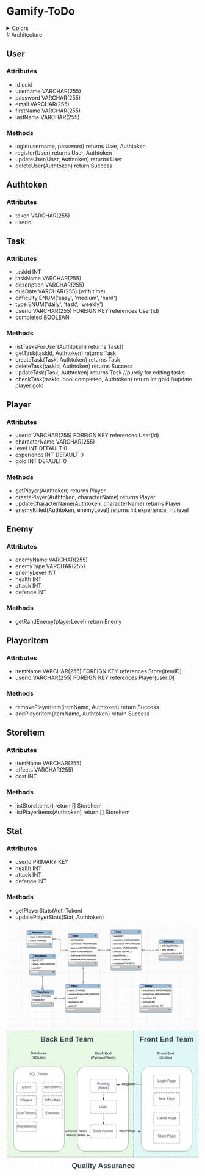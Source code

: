 # Gamify-ToDo

<details close>
  <summary>Colors</summary>
  ![image](https://github.com/julesrouth/Gamify-ToDo/assets/99697554/fe2eb710-c43e-451b-acfb-693cefecd51c)
</details>
# Architecture

## User
### Attributes
- id uuid
- username VARCHAR(255)
- password VARCHAR(255)
- email VARCHAR(255)
- firstName VARCHAR(255)
- lastName VARCHAR(255)
### Methods
- login(username, password) returns User, Authtoken
- register(User) returns User, Authtoken
- updateUser(User, Authtoken) returns User
- deleteUser(Authtoken) return Success

## Authtoken
### Attributes
- token VARCHAR(255)
- userId 

## Task
### Attributes
- taskId INT
- taskName VARCHAR(255)
- description VARCHAR(255)
- dueDate VARCHAR(255) (with time)
- difficulty ENUM('easy', 'medium', 'hard')
- type ENUM('daily', 'task', 'weekly')
- userId VARCHAR(255) FOREIGN KEY references User(id)
- completed BOOLEAN
### Methods
- listTasksForUser(Authtoken) returns Task[]
- getTask(taskId, Authtoken) returns Task
- createTask(Task, Authtoken) returns Task
- deleteTask(taskId, Authtoken) returns Success
- updateTask(Task, Authtoken) returns Task //purely for editing tasks
- checkTask(taskId, bool completed, Authtoken) return int gold //update player gold

## Player
### Attributes
- userId VARCHAR(255) FOREIGN KEY references User(id)
- characterName VARCHAR(255)
- level INT DEFAULT 0
- experience INT DEFAULT 0
- gold INT DEFAULT 0
### Methods
- getPlayer(Authtoken) returns Player
- createPlayer(Authtoken, characterName) returns Player
- updateCharacterName(Authtoken, characterName) returns Player
- enemyKilled(Authtoken, enemyLevel) returns int experience, int level

## Enemy
### Attributes
- enemyName VARCHAR(255)
- enemyType VARCHAR(255)
- enemyLevel INT
- health INT
- attack INT
- defence INT

### Methods
- getRandEnemy(playerLevel) return Enemy

## PlayerItem
### Attributes
- itemName VARCHAR(255) FOREIGN KEY references Store(itemID)
- userId VARCHAR(255) FOREIGN KEY references Player(userID)
### Methods
- removePlayerItem(itemName, Authtoken) return Success
- addPlayerItem(itemName, Authtoken) return Success

## StoreItem
### Attributes
- itemName VARCHAR(255) 
- effects VARCHAR(255)
- cost INT
### Methods
- listStoreItems() return [] StoreItem
- listPlayerItems(Authtoken) return [] StoreItem

## Stat
### Attributes
- userId PRIMARY KEY
- health INT
- attack INT
- defence INT
### Methods
- getPlayerStats(AuthToken)
- updatePlayerStats(Stat, Authtoken)

![alt text](https://github.com/julesrouth/Gamify-ToDo/blob/main/images/Tables.png)
![alt text](https://github.com/julesrouth/Gamify-ToDo/blob/main/images/Flow.png)
